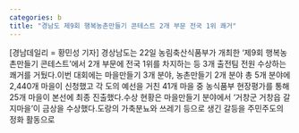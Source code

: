 ```yaml
---
categories: b
title: "경남도 제9회 행복농촌만들기 콘테스트 2개 부문 전국 1위 쾌거"
---
```

[경남데일리 = 황민성 기자] 경상남도는 22일 농림축산식품부가 개최한 ‘제9회 행복농촌만들기 콘테스트’에서 2개 부문에 전국 1위를 차지하는 등 3개 출전팀 전원 수상하는 쾌거를 거뒀다.이번 대회에는 마을만들기 3개 분야, 농촌만들기 2개 분야 총 5개 분야에 2,440개 마을이 신청했고 각 도의 예선을 거친 41개 마을 중 농식품부 현장평가를 통해 25개 마을이 본선에 최종 진출했다.수상 현황은 마을만들기 분야에서 ‘거창군 거창읍 갈지마을’이 금상을 수상했다.도랑의 가축분뇨와 쓰레기 등으로 생긴 갈등을 주민주도의 정화 활동으로